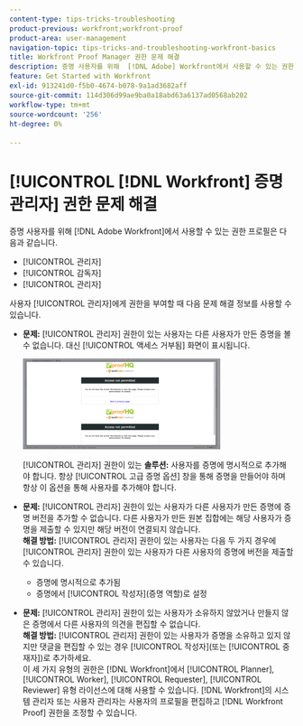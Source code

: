 ```yaml
---
content-type: tips-tricks-troubleshooting
product-previous: workfront;workfront-proof
product-area: user-management
navigation-topic: tips-tricks-and-troubleshooting-workfront-basics
title: Workfront Proof Manager 권한 문제 해결
description: 증명 사용자를 위해  [!DNL Adobe] Workfront에서 사용할 수 있는 권한 프로필은 관리자, 감독자 및 관리자입니다.
feature: Get Started with Workfront
exl-id: 913241d0-f5b0-4674-b078-9a1ad3682aff
source-git-commit: 114d306d99ae9ba0a18abd63a6137ad0568ab202
workflow-type: tm+mt
source-wordcount: '256'
ht-degree: 0%

---
```


# [!UICONTROL [!DNL Workfront] 증명 관리자] 권한 문제 해결

증명 사용자를 위해 [!DNL Adobe Workfront]에서 사용할 수 있는 권한 프로필은 다음과 같습니다.

* [!UICONTROL 관리자]
* [!UICONTROL 감독자]
* [!UICONTROL 관리자]

<!--For detailed information about these options and how to configure them, see .-->

사용자 [!UICONTROL 관리자]에게 권한을 부여할 때 다음 문제 해결 정보를 사용할 수 있습니다.

* **문제:** [!UICONTROL 관리자] 권한이 있는 사용자는 다른 사용자가 만든 증명을 볼 수 없습니다. 대신 [!UICONTROL 액세스 거부됨] 화면이 표시됩니다.

  ![](assets/access-denied-350x161.png)

  [!UICONTROL 관리자] 권한이 있는 **솔루션:** 사용자를 증명에 명시적으로 추가해야 합니다. 항상 [!UICONTROL 고급 증명 옵션] 창을 통해 증명을 만들어야 하며 항상 이 옵션을 통해 사용자를 추가해야 합니다.

* **문제:** [!UICONTROL 관리자] 권한이 있는 사용자가 다른 사용자가 만든 증명에 증명 버전을 추가할 수 없습니다. 다른 사용자가 만든 원본 집합에는 해당 사용자가 증명을 제출할 수 있지만 해당 버전이 연결되지 않습니다.\
   **해결 방법:** [!UICONTROL 관리자] 권한이 있는 사용자는 다음 두 가지 경우에 [!UICONTROL 관리자] 권한이 있는 사용자가 다른 사용자의 증명에 버전을 제출할 수 있습니다.

   * 증명에 명시적으로 추가됨
   * 증명에서 [!UICONTROL 작성자](증명 역할)로 설정

* **문제:** [!UICONTROL 관리자] 권한이 있는 사용자가 소유하지 않았거나 만들지 않은 증명에서 다른 사용자의 의견을 편집할 수 없습니다.\
   **해결 방법:** [!UICONTROL 관리자] 권한이 있는 사용자가 증명을 소유하고 있지 않지만 댓글을 편집할 수 있는 경우 [!UICONTROL 작성자](또는 [!UICONTROL 중재자])로 추가하세요.\
   이 세 가지 유형의 권한은 [!DNL Workfront]에서 [!UICONTROL Planner], [!UICONTROL Worker], [!UICONTROL Requester], [!UICONTROL Reviewer] 유형 라이선스에 대해 사용할 수 있습니다. [!DNL Workfront]의 시스템 관리자 또는 사용자 관리자는 사용자의 프로필을 편집하고 [!DNL Workfront Proof] 권한을 조정할 수 있습니다.
